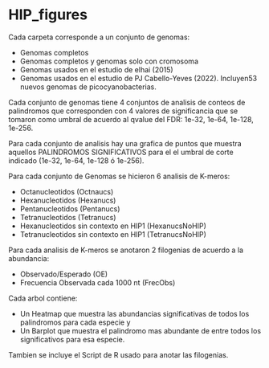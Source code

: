 # HIP_figures

Cada carpeta corresponde a un conjunto de genomas:
- Genomas completos
- Genomas completos y genomas solo con cromosoma
- Genomas usados en el estudio de elhai (2015)
- Genomas usados en el estudio  de PJ Cabello-Yeves (2022). Incluyen53 nuevos genomas de picocyanobacterias.

Cada conjunto de genomas tiene 4 conjuntos de analisis de conteos de palindromos que corresponden con 4 valores de significancia que se tomaron como umbral de acuerdo al qvalue del FDR: 1e-32, 1e-64, 1e-128, 1e-256.

Para cada conjunto de analisis hay una grafica de puntos que muestra aquellos PALINDROMOS SIGNIFICATIVOS para el el umbral de corte indicado (1e-32, 1e-64, 1e-128 ó 1e-256).

Para cada conjunto de Genomas se hicieron 6 analisis de K-meros:
- Octanucleotidos (Octnaucs)
- Hexanucleotidos (Hexanucs)
- Pentanucleotidos (Pentanucs)
- Tetranucleotidos (Tetranucs)
- Hexanucleotidos sin contexto en HIP1 (HexanucsNoHIP)
- Tetranucleotidos sin contexto en HIP1 (TetranucsNoHIP)

Para cada analisis de K-meros se anotaron 2 filogenias de acuerdo a la abundancia:
- Observado/Esperado (OE)
- Frecuencia Observada cada 1000 nt (FrecObs)

Cada arbol contiene:
- Un Heatmap que muestra las abundancias significativas de todos los palindromos para cada especie y
- Un Barplot que muestra el palindromo mas abundante de entre todos los significativos para esa especie.

Tambien se incluye el Script de R usado para anotar las filogenias.

